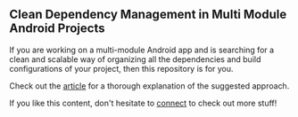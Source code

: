 ## Clean Dependency Management in Multi Module Android Projects

If you are working on a multi-module Android app and is searching for a clean and scalable way of organizing all the dependencies and build configurations of your project, then this repository is for you. 

Check out the <a href="https://medium.com/@joaofoltran/49f2a0df8d2f">article</a>  for a thorough explanation of the suggested approach. 

If you like this content, don't hesitate to <a href="https://twitter.com/FrezaJoao">connect</a> to check out more stuff!

